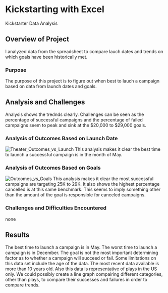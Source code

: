 # Kickstarting with Excel
Kickstarter Data Analysis
## Overview of Project
I analyzed data from the spreadsheet to compare lauch dates and trends on which goals have been historically met.
### Purpose 
The purpose of this project is to figure out when best to lauch a campaign based on data from launch dates and goals. 
## Analysis and Challenges
Analysis shows the trednds clearly. Challenges can be seen as the percentage of successful campaigns and the percentage of failed campaigns seem to peak and sink at the $20,000 to $29,000 goals.
### Analysis of Outcomes Based on Launch Date
![Theater_Outcomes_vs_Launch](https://user-images.githubusercontent.com/89616764/133017572-e89dd4a4-27a2-4849-9430-d2fd3a7f7134.png)
This analysis makes it clear the best time to launch a successful campaign is in the month of May.
### Analysis of Outcomes Based on Goals
![Outcomes_vs_Goals](https://user-images.githubusercontent.com/89616764/133017693-a194f852-641e-40f3-a919-deaef4de3fd6.png)
This analysis makes it clear the most successful campaigns are targeting 25K to 29K. It also shows the highest percentage cancelled is at this same benchmark. This seems to imply something other than the amount of the goal is responsible for canceled campaigns.
### Challenges and Difficulties Encountered
none
## Results
The best time to launch a campaign is in May. The worst time to launch a campaign is in December.
The goal is not the most important determining factor as to whether a campaign will succeed or fail.
Some limitations on this data set include the age of the data. The most recent data available is more than 10 years old. Also this data is representative of plays in the US only.
We could possibly create a line graph compairing different categories, other than plays, to compare their successes and failures in order to compare trends.
